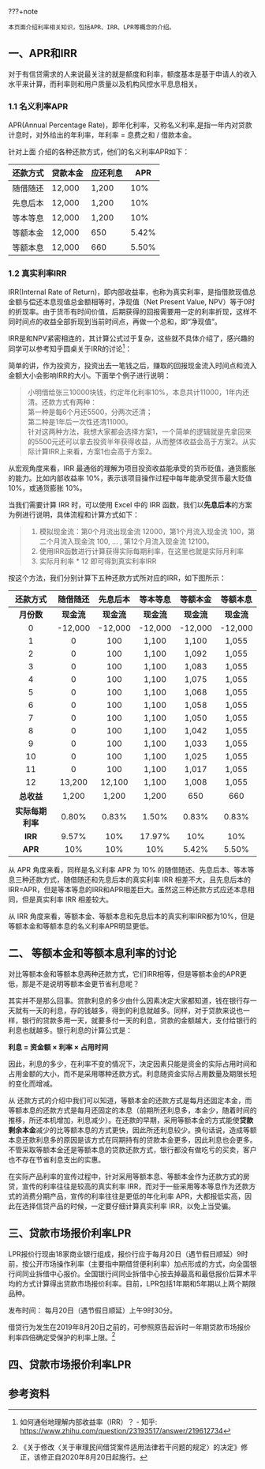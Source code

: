 ???+note

	本页面介绍利率相关知识，包括APR、IRR、LPR等概念的介绍。

## 一、APR和IRR

对于有信贷需求的人来说最关注的就是额度和利率，额度基本是基于申请人的收入水平来计算，而利率则和用户质量以及机构风控水平息息相关。


### 1.1 名义利率APR

APR(Annual Percentage Rate)，即年化利率，又称名义利率,是指一年内对贷款计息时，对外给出的年利率，年利率 = 息费之和 / 借款本金。

针对上面 介绍的各种还款方式，他们的名义利率APR如下：

| 还款方式 | 贷款本金 | 应还利息 | APR |
| -------- | -------- | -------- | --- |
| 随借随还 | 12,000   | 1,200    | 10% |
| 先息后本 | 12,000   | 1,200    | 10% |
| 等本等息 | 12,000   | 1,200    | 10% |
| 等额本金 | 12,000   | 650    | 5.42% |
| 等额本息 | 12,000   | 660   | 5.50% |

### 1.2 真实利率IRR

IRR(Internal Rate of Return)，即内部收益率，也称为真实利率，是指借款现值总金额与偿还本息现值总金额相等时，净现值（Net Present Value, NPV）等于0时的折现率。由于货币有时间价值，后期获得的回报需要用一定的利率折现，这样不同时间点的收益全部折现到当前时间点，再做一个总和，即“净现值”。

IRR是和NPV紧密相连的，其计算公式过于复杂，这些就不具体介绍了，感兴趣的同学可以参考知乎圆桌关于IRR的讨论[^note2]：

简单的讲，作为投资方，投资出去一笔钱之后，赚取的回报现金流入时间点和流入金额大小会影响IRR的大小。下面举个例子进行说明：

> 小明借给张三10000块钱，约定年化利率10%，本息共计11000，1年内还清。还款方式有两种：  
> 第一种是每6个月还5500，分两次还清；  
> 第二种是1年后一次性还清11000。  
> 针对这两种方法，我想大家都会选择方案1，一个简单的逻辑就是先拿回来的5500元还可以拿去投资半年获得收益，从而整体收益会高于方案2。从实际计算IRR上来看，方案1也会高于方案2。

从宏观角度来看，IRR 最通俗的理解为项目投资收益能承受的货币贬值，通货膨胀的能力。比如内部收益率 10%，表示该项目操作过程中每年能承受货币最大贬值 10%，或通货膨胀 10%。

当我们需要计算 IRR 时，可以使用 Excel 中的 IRR 函数，我们以**先息后本**的方案为例进行说明，具体流程和计算方式如下：

> 1. 模拟现金流：第0个月流出现金流 12000，第1个月流入现金流 100，第二个月流入现金流 100, ... , 第12个月流入现金流 12100。  
> 2. 使用IRR函数进行计算获得实际每期利率，在这里也就是实际月利率  
> 3. 实际月利率 * 12 即可得到真实利率IRR

按这个方法，我们分别计算下五种还款方式所对应的IRR，如下图所示：

|     还款方式     |  随借随还  |  先息后本  |  等本等息  |  等额本金  |  等额本息  |
|:----------------:|:----------:|:----------:|:----------:|:----------:|:----------:|
|    **月份数**    | **现金流** | **现金流** | **现金流** | **现金流** | **现金流** |
|        0         |  -12,000   |  -12,000   |  -12,000   |  -12,000   |  -12,000   |
|        1         |     0      |    100     |   1,100    |   1,100    |   1,055    |
|        2         |     0      |    100     |   1,100    |   1,092    |   1,055    |
|        3         |     0      |    100     |   1,100    |   1,083    |   1,055    |
|        4         |     0      |    100     |   1,100    |   1,075    |   1,055    |
|        5         |     0      |    100     |   1,100    |   1,068    |   1,055    |
|        6         |     0      |    100     |   1,100    |   1,058    |   1,055    |
|        7         |     0      |    100     |   1,100    |   1,050    |   1,055    |
|        8         |     0      |    100     |   1,100    |   1,042    |   1,055    |
|        9         |     0      |    100     |   1,100    |   1,033    |   1,055    |
|        10        |     0      |    100     |   1,100    |   1,025    |   1,055    |
|        11        |     0      |    100     |   1,100    |   1,017    |   1,055    |
|        12        |   13,200   |   12,100   |   1,100    |   1,008    |   1,055    |
|    **总收益**    |   1,200    |   1,200    |   1,200    |    650     |    660     |
| **实际每期利率** |   0.80%    |   0.83%    |   1.50%    |   0.83%    |   0.83%    |
|     **IRR**      |   9.57%    |    10%     |   17.97%   |    10%     |    10%     |
|     **APR**      |    10%     |    10%     |    10%     |    5.42%     |    5.50%     |

从 APR 角度来看，同样是名义利率 APR 为 10% 的随借随还、先息后本、等本等息三种还款方式，随借随还和先息后本的真实利率 IRR 相差不大，且先息后本的IRR=APR，但是等本等息的IRR和APR相差巨大。虽然这三种还款方式应还本息相同，但是真实利率 IRR 相差较大。

从 IRR 角度来看，等额本金、等额本息和先息后本的真实利率IRR都为10%，但是等额本金和等额本息的名义利率APR明显更低。

## 二、 等额本金和等额本息利率的讨论

对比等额本金和等额本息两种还款方式，它们IRR相等，但是等额本金的APR更低，那是不是说明等额本金更节省利息呢？

其实并不是那么回事。贷款利息的多少由什么因素决定大家都知道，钱在银行存一天就有一天的利息，存的钱越多，得到的利息就越多。同样，对于贷款来说也一样，银行的贷款多用一天，就要多付一天的利息，贷款的金额越大，支付给银行的利息也就越多。银行利息的计算公式是：

**利息 = 资金额 × 利率 × 占用时间**

因此，利息的多少，在利率不变的情况下，决定因素只能是资金的实际占用时间和占用金额的大小，而不是采用哪种还款方式。利息随资金实际占用数量及期限长短的变化而增减。

从 还款方式的介绍中我们可以知道，等额本金的还款方式是每月还固定本金，而等额本息的还款方式是每月还固定的本息（前期所还利息多，本金少，随着时间的推移，所还本机增加，利息减少）。在还款的早期，采用等额本金的方式能使**贷款剩余本金**减少的比等额本息的方式更快，因此所还利息较少。换句话说，造成等额本息还款利息多的原因是该方式在同期持有的贷款本金更多，因此利息也会更多。不管采取等额本金还是等额本息的贷款还款方式，银行都没有做吃亏的买卖，客户也不存在节省利息支出的实惠。

在实际产品利率的宣传过程中，针对采用等额本息、等额本金作为还款方式的房贷，宣传的利率往往是较高的真实利率 IRR，而对于一些采用等本等息作为还款方式的消费分期产品，宣传的利率往往是更低的年化利率 APR，大都报低实高，因此在选择信贷产品的时候，一定要仔细计算真实利率 IRR，以免上当受骗。

## 三、贷款市场报价利率LPR

LPR报价行现由18家商业银行组成，报价行应于每月20日（遇节假日顺延）9时前，按公开市场操作利率（主要指中期借贷便利利率）加点形成的方式，向全国银行间同业拆借中心报价。全国银行间同业拆借中心按去掉最高和最低报价后算术平均的方式计算得出贷款市场报价利率。目前，LPR包括1年期和5年期以上两个期限品种。

发布时间： 每月20日（遇节假日顺延）上午9时30分。

借贷行为发生在2019年8月20日之前的，可参照原告起诉时一年期贷款市场报价利率四倍确定受保护的利率上限。[^note3]

## 四、贷款市场报价利率LPR


## 参考资料

[^note1]:信贷业务中的利率介绍（ APR 和 IRR ）- 知乎: https://zhuanlan.zhihu.com/p/161405128
[^note2]:如何通俗地理解内部收益率（IRR）？ - 知乎: https://www.zhihu.com/question/23193517/answer/219612734
[^note3]: 《关于修改〈关于审理民间借贷案件适用法律若干问题的规定〉的决定》修正，该修正自2020年8月20日起施行。